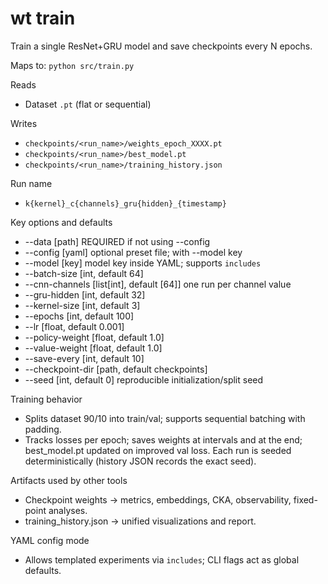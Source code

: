 # wt train

Train a single ResNet+GRU model and save checkpoints every N epochs.

Maps to: `python src/train.py`

Reads
- Dataset `.pt` (flat or sequential)

Writes
- `checkpoints/<run_name>/weights_epoch_XXXX.pt`
- `checkpoints/<run_name>/best_model.pt`
- `checkpoints/<run_name>/training_history.json`

Run name
- `k{kernel}_c{channels}_gru{hidden}_{timestamp}`

Key options and defaults
- --data [path] REQUIRED if not using --config
- --config [yaml] optional preset file; with --model key
- --model [key] model key inside YAML; supports `includes`
- --batch-size [int, default 64]
- --cnn-channels [list[int], default [64]] one run per channel value
- --gru-hidden [int, default 32]
- --kernel-size [int, default 3]
- --epochs [int, default 100]
- --lr [float, default 0.001]
- --policy-weight [float, default 1.0]
- --value-weight [float, default 1.0]
- --save-every [int, default 10]
- --checkpoint-dir [path, default checkpoints]
- --seed [int, default 0] reproducible initialization/split seed

Training behavior
- Splits dataset 90/10 into train/val; supports sequential batching with padding.
- Tracks losses per epoch; saves weights at intervals and at the end; best_model.pt updated on improved val loss. Each run is seeded deterministically (history JSON records the exact seed).

Artifacts used by other tools
- Checkpoint weights → metrics, embeddings, CKA, observability, fixed-point analyses.
- training_history.json → unified visualizations and report.

YAML config mode
- Allows templated experiments via `includes`; CLI flags act as global defaults.

